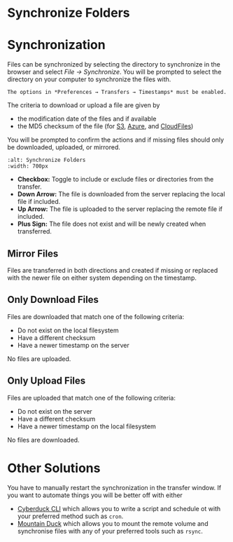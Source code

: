 Synchronize Folders
===

# Synchronization

Files can be synchronized by selecting the directory to synchronize in the browser and select *File → Synchronize*. You will be prompted to select the directory on your computer to synchronize the files with.

```{important}
The options in *Preferences → Transfers → Timestamps* must be enabled.
```

The criteria to download or upload a file are given by

- the modification date of the files and if available
- the MD5 checksum of the file (for [S3](../protocols/s3/index.md), [Azure](../protocols/azure.md), and [CloudFiles](../protocols/openstack/cloudfiles.md))

You will be prompted to confirm the actions and if missing files should only be downloaded, uploaded, or mirrored.

```{image} _images/Synchronize_Folders.png
:alt: Synchronize Folders
:width: 700px
```

- **Checkbox:** Toggle to include or exclude files or directories from the transfer.
- **Down Arrow:** The file is downloaded from the server replacing the local file if included.
- **Up Arrow:** The file is uploaded to the server replacing the remote file if included.
- **Plus Sign:** The file does not exist and will be newly created when transferred.

## Mirror Files

Files are transferred in both directions and created if missing or replaced with the newer file on either system depending on the timestamp.

## Only Download Files

Files are downloaded that match one of the following criteria:

- Do not exist on the local filesystem
- Have a different checksum
- Have a newer timestamp on the server

No files are uploaded.

## Only Upload Files

Files are uploaded that match one of the following criteria:

- Do not exist on the server
- Have a different checksum
- Have a newer timestamp on the local filesystem

No files are downloaded.

# Other Solutions

You have to manually restart the synchronization in the transfer window. If you want to automate things you will be better off with either

- [Cyberduck CLI](https://duck.sh/) which allows you to write a script and schedule ot with your preferred method such as `cron`.
- [Mountain Duck](https://mountainduck.io/) which allows you to mount the remote volume and synchronise files with any of your preferred tools such as `rsync`.